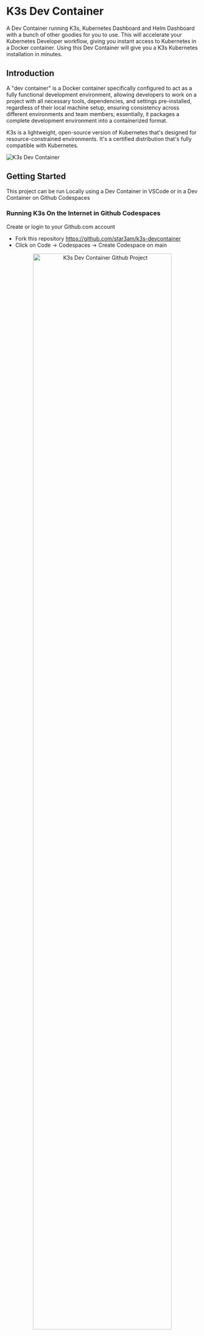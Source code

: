 # K3s Dev Container

A Dev Container running K3s, Kubernetes Dashboard and Helm Dashboard with a bunch of other goodies for you to use. This will accelerate your Kubernetes Developer workflow, giving you instant access to Kubernetes in a Docker container. Using this Dev Container will give you a K3s Kubernetes installation in minutes. 

## Introduction

A "dev container" is a Docker container specifically configured to act as a fully functional development environment, allowing developers to work on a project with all necessary tools, dependencies, and settings pre-installed, regardless of their local machine setup, ensuring consistency across different environments and team members; essentially, it packages a complete development environment into a containerized format. 

K3s is a lightweight, open-source version of Kubernetes that's designed for resource-constrained environments. It's a certified distribution that's fully compatible with Kubernetes. 

![K3s Dev Container](./images/041-potion.png)

## Getting Started

This project can be run Locally using a Dev Container in VSCode or in a Dev Container on Github Codespaces 

### Running K3s On the Internet in Github Codespaces

Create or login to your Github.com account

- Fork this repository https://github.com/star3am/k3s-devcontainer
- Click on Code -> Codespaces -> Create Codespace on main

<div align="center">
  <img src="images/github-project.png" alt="K3s Dev Container Github Project" width="85%">
  <p><em>K3s Dev Container Github Project</em></p>
</div>

<div align="center">
  <img src="images/github-project-new-codespace-on-main.png" alt="K3s Dev Container Github Project Create new Codespace" width="85%">
  <p><em>K3s Dev Container Github Project Create new Codespace</em></p>
</div>

<div align="center">
  <img src="images/github-project-new-codespace-on-main-opening.png" alt="K3s Dev Container Github Project Create new Codespace Opening" width="85%">
  <p><em>K3s Dev Container Github Project Create new Codespace Opening</em></p>
</div>

<div align="center">
  <img src="images/github-project-new-codespace-on-main-opened.png" alt="K3s Dev Container Github Project Create new Codespace Opened" width="85%">
  <p><em>K3s Dev Container Github Project Create new Codespace Opened</em></p>
</div>

<div align="center">
  <img src="images/github-project-codespace-docker.png" alt="K3s Dev Container Github Project Codespace Docker" width="85%">
  <p><em>K3s Dev Container Github Project Codespace Docker</em></p>
</div>

<div align="center">
  <img src="images/github-project-codespace-docker-done.png" alt="K3s Dev Container Github Project Codespace Docker done" width="85%">
  <p><em>K3s Dev Container Github Project Codespace Docker done</em></p>
</div>

<div align="center">
  <img src="images/github-project-codespace-docker-info.png" alt="K3s Dev Container Github Project Codespace Docker info" width="85%">
  <p><em>K3s Dev Container Github Project Codespace Docker info</em></p>
</div>

<div align="center">
  <img src="images/github-project-codespace-k3s.png" alt="K3s Dev Container Github Project Codespace K3s" width="85%">
  <p><em>K3s Dev Container Github Project Codespace K3s"</em></p>
</div>

<div align="center">
  <img src="images/github-project-codespace-k3s-done.png" alt="K3s Dev Container Github Project Codespace K3s done" width="85%">
  <p><em>K3s Dev Container Github Project Codespace K3s done"</em></p>
</div>

<div align="center">
  <img src="images/github-project-codespace-k3s-done-ports.png" alt="K3s Dev Container Github Project Codespace K3s done Ports" width="85%">
  <p><em>K3s Dev Container Github Project Codespace K3s done Ports"</em></p>
</div>

<div align="center">
  <img src="images/github-project-codespace-k3s-kubernetes-dashboard-login.png" alt="K3s Dev Container Github Project Codespace K3s Kubernetes Dashboard Login" width="85%">
  <p><em>K3s Dev Container Github Project Codespace K3s Kubernetes Dashboard Login"</em></p>
</div>

<div align="center">
  <img src="images/github-project-codespace-k3s-kubernetes-dashboard-select-all-namespaces.png" alt="K3s Dev Container Github Project Codespace K3s Kubernetes Dashboard Select All Namespaces" width="85%">
  <p><em>K3s Dev Container Github Project Codespace K3s Kubernetes Dashboard Select All Namespaces"</em></p>
</div>

<div align="center">
  <img src="images/github-project-codespace-k3s-kubernetes-dashboard-home.png" alt="K3s Dev Container Github Project Codespace K3s Kubernetes Dashboard Home" width="85%">
  <p><em>K3s Dev Container Github Project Codespace K3s Kubernetes Dashboard Home"</em></p>
</div>

<div align="center">
  <img src="images/github-project-codespace-k3s-helm-dashboard-home.png" alt="K3s Dev Container Github Project Codespace K3s Helm Dashboard Home" width="85%">
  <p><em>K3s Dev Container Github Project Codespace K3s Helm Dashboard Home"</em></p>
</div>

### Running K3s Locally in a Dev Container using Visual Studio Code

Install the following dependencies

- Docker or Docker Desktop https://www.docker.com/products/docker-desktop/
- Windows Only should create a `.wslconfig` see WSL Config below
- Visual Studio Code https://code.visualstudio.com/download (with Remote development in Containers extension) https://code.visualstudio.com/docs/remote/containers-tutorial
- Clone this repository
- Now Open VSCode and Open this repository (See screenshot below)

<div align="center">
  <img src="images/download-and-install-docker-desktop.png" alt="Download and install Docker desktop" width="85%">
  <p><em>Download and install Docker desktop</em></p>
</div>

<div align="center">
  <img src="images/download-and-install-visual-studio-code.png" alt="Download and install Visual Studio Code" width="85%">
  <p><em>Download and install Visual Studio Code</em></p>
</div>

<div align="center">
  <img src="images/download-and-install-visual-studio-code-dev-containers-extension.png" alt="Download and install Visual Studio Code Dev Containers Extension" width="85%">
  <p><em>Download and install Visual Studio Code Dev Containers Extension</em></p>
</div>

<div align="center">
  <img src="images/visual-studio-code-open-project.png" alt="Visual Studio Code Open Project" width="85%">
  <p><em>Visual Studio Code Open Project</em></p>
</div>

<div align="center">
  <img src="images/visual-studio-code-project-devcontainer.png" alt="Visual Studio Code Project Dev Container" width="85%">
  <p><em>Visual Studio Code Project Dev Container</em></p>
</div>

### WSL Config

Place the `.wslconfig` file inside your Windows user home directory, typically, `C:\Users\YOUR_USER\.wslconfig`
Restart WSL with `wsl --shutdown` and start WSL again with `wsl` in an Administrator Powershell terminal.

```
# After updating this file run wsl --update
# Settings apply across all Linux distros running on WSL 2
[wsl2]

# Limits VM memory to use no more than 8 GB, this can be set as whole numbers using GB or MB
memory=8GB

# Sets the VM to use 8 virtual processors
processors=8

# Force Cgroup Version: 2
kernelCommandLine = cgroup_no_v1=all

# https://learn.microsoft.com/en-us/windows/wsl/wsl-config
networkingMode=mirrored

# Sets amount of swap storage space to 8GB, default is 25% of available RAM
swap=8GB

# Sets swapfile path location, default is %USERPROFILE%\AppData\Local\Temp\swap.vhdx
swapfile=C:\\temp\\wsl-swap.vhdx

# Disable page reporting so WSL retains all allocated memory claimed from Windows and releases none back when free
pageReporting=false

# Turn on default connection to bind WSL 2 localhost to Windows localhost. Setting is ignored when networkingMode=mirrored
localhostforwarding=true

# Disables nested virtualization
nestedVirtualization=false

# Turns on output console showing contents of dmesg when opening a WSL 2 distro for debugging
debugConsole=false

# Enable experimental features
[experimental]
sparseVhd=true
autoMemoryReclaim=dropcache # testing supposed to help WSL recover after laptops hibernated
```

## Supported Architectures

| Name      | Codespace  |
|:--------- |:----------:|
| amd64     | ✓          |
| arm64     | ✓          |
| linux     | ✓          |
| windows   | ✓          |
| mac intel | ✓          |
| mac apple | ✓          |

## Connecting Externally

You can install kubectl on your laptop and connect to the K3s cluster using the Kube config file set in the .kube directory in the project folder. 

`kubectl get ns --kubeconfig=.kube/config`
```
NAME                   STATUS   AGE
default                Active   5m25s
kube-node-lease        Active   5m25s
kube-public            Active   5m25s
kube-system            Active   5m25s
kubernetes-dashboard   Active   5m15s
```

`kubectl get pods -n kube-system --kubeconfig=.kube/config`
```
NAME                                      READY   STATUS      RESTARTS   AGE
coredns-ccb96694c-f76tc                   1/1     Running     0          6m19s
helm-install-traefik-brtbd                0/1     Completed   1          6m19s
helm-install-traefik-crd-5nfpn            0/1     Completed   0          6m19s
local-path-provisioner-5b5f758bcf-wmmg6   1/1     Running     0          6m19s
metrics-server-7bf7d58749-jdpcm           1/1     Running     0          6m19s
svclb-traefik-3c9a52b4-h5m4m              2/2     Running     0          5m38s
traefik-5cbdcf97f4-fgc4l                  1/1     Running     0          5m38s
```

## Inspiration 

This project was inspired by HashiQube - The Ultimate DevOps Lab in a Docker container, https://hashiqube.com
